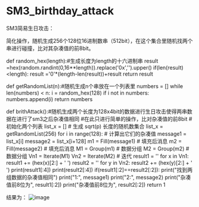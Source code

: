 # SM3_birthday_attack
SM3简易生日攻击：

简化操作，随机生成256个128位16进制数串（512bit），在这个集合里随机找两个串进行碰撞，比对其杂凑值的前8bit。

def random_hex(length):#生成长度为length的十六进制串
    result =hex(random.randint(0,16**length)).replace('0x','').upper()
    if(len(result)<length):
        result ='0'*(length-len(result))+result
    return result
    
def getRandomList(n):#随机生成n个串放在一个列表里
    numbers = []
    while len(numbers) < n:
        i = random_hex(128)
        if i not in numbers:
            numbers.append(i)
    return numbers
    

def brithAttack():#随机生成两个长度为128x4bit的数据进行生日攻击使得两串数据在进行了sm3之后杂凑值相同
    #在此只进行简单的操作，比对杂凑值的前8bit
    # 初始化两个列表
    list_x = []
    # 生成 sqrt(p) 长度的随机数集合
    list_x = getRandomList(256)
    for i in range(128):
        # 计算出它们的杂凑值
        message1 = list_x[i]
        message2 = list_x[i+128]
        m1 = Fill(message1)  # 填充后消息
        m2 = Fill(message2)  # 填充后消息
        M1 = Group(m1)  # 数据分组
        M2 = Group(m2)  # 数据分组
        Vn1 = Iterate(M1)
        Vn2 = Iterate(M2)  # 迭代
        result1 = ''
        for x in Vn1:
            result1 += (hex(x)[2:] + ' ')
        result2 = ''
        for y in Vn2:
            result2 += (hex(y)[2:] + ' ')
        print(result1[:4])
        print(result2[:4])
        if(result1[:2]==result2[:2]):
            print("找到两组数据的杂凑值相同")
            print("1:", message1)
            print("2:", message2)
            print("杂凑值前8位为", result1[:2])
            print("杂凑值前8位为", result2[:2])
            return 1
            
            
结果为：
![image](https://user-images.githubusercontent.com/104775629/181994483-f385a474-2506-43c6-b7df-050ebf070b15.png)
